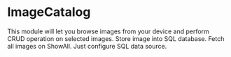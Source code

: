 # ImageCatalog
This module will let you browse images from your device and perform CRUD operation on selected images. 
Store image into SQL database.
Fetch all images on ShowAll.
Just configure SQL data source.

